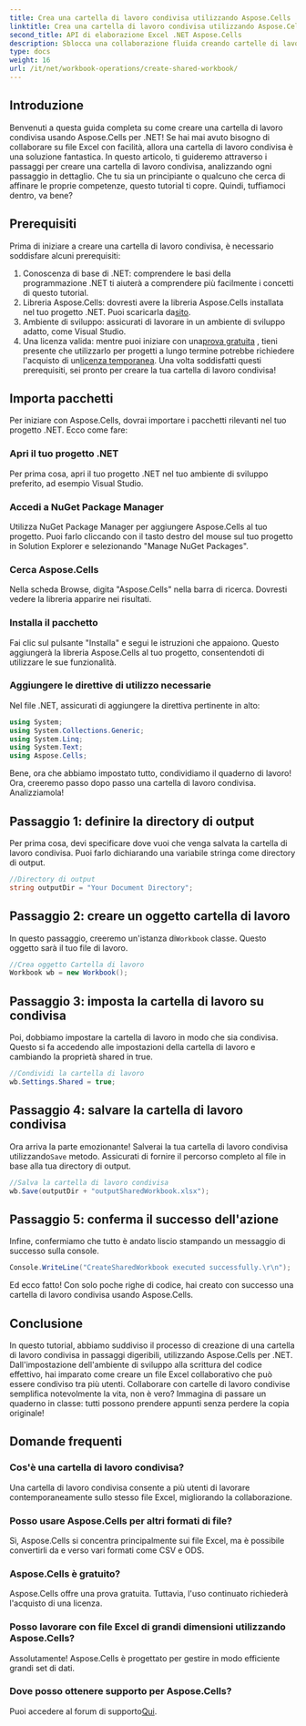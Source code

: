 ```yaml
---
title: Crea una cartella di lavoro condivisa utilizzando Aspose.Cells
linktitle: Crea una cartella di lavoro condivisa utilizzando Aspose.Cells
second_title: API di elaborazione Excel .NET Aspose.Cells
description: Sblocca una collaborazione fluida creando cartelle di lavoro condivise utilizzando Aspose.Cells per .NET con questa semplice guida passo passo.
type: docs
weight: 16
url: /it/net/workbook-operations/create-shared-workbook/
---
```

## Introduzione
Benvenuti a questa guida completa su come creare una cartella di lavoro condivisa usando Aspose.Cells per .NET! Se hai mai avuto bisogno di collaborare su file Excel con facilità, allora una cartella di lavoro condivisa è una soluzione fantastica. In questo articolo, ti guideremo attraverso i passaggi per creare una cartella di lavoro condivisa, analizzando ogni passaggio in dettaglio. Che tu sia un principiante o qualcuno che cerca di affinare le proprie competenze, questo tutorial ti copre. Quindi, tuffiamoci dentro, va bene?
## Prerequisiti
Prima di iniziare a creare una cartella di lavoro condivisa, è necessario soddisfare alcuni prerequisiti:
1. Conoscenza di base di .NET: comprendere le basi della programmazione .NET ti aiuterà a comprendere più facilmente i concetti di questo tutorial.
2. Libreria Aspose.Cells: dovresti avere la libreria Aspose.Cells installata nel tuo progetto .NET. Puoi scaricarla da[sito](https://releases.aspose.com/cells/net/).
3. Ambiente di sviluppo: assicurati di lavorare in un ambiente di sviluppo adatto, come Visual Studio.
4.  Una licenza valida: mentre puoi iniziare con una[prova gratuita](https://releases.aspose.com/) , tieni presente che utilizzarlo per progetti a lungo termine potrebbe richiedere l'acquisto di un[licenza temporanea](https://purchase.aspose.com/temporary-license/).
Una volta soddisfatti questi prerequisiti, sei pronto per creare la tua cartella di lavoro condivisa!
## Importa pacchetti
Per iniziare con Aspose.Cells, dovrai importare i pacchetti rilevanti nel tuo progetto .NET. Ecco come fare:
### Apri il tuo progetto .NET
Per prima cosa, apri il tuo progetto .NET nel tuo ambiente di sviluppo preferito, ad esempio Visual Studio.
### Accedi a NuGet Package Manager
Utilizza NuGet Package Manager per aggiungere Aspose.Cells al tuo progetto. Puoi farlo cliccando con il tasto destro del mouse sul tuo progetto in Solution Explorer e selezionando "Manage NuGet Packages".
### Cerca Aspose.Cells
Nella scheda Browse, digita "Aspose.Cells" nella barra di ricerca. Dovresti vedere la libreria apparire nei risultati.
### Installa il pacchetto
Fai clic sul pulsante "Installa" e segui le istruzioni che appaiono. Questo aggiungerà la libreria Aspose.Cells al tuo progetto, consentendoti di utilizzare le sue funzionalità.
### Aggiungere le direttive di utilizzo necessarie
Nel file .NET, assicurati di aggiungere la direttiva pertinente in alto:
```csharp
using System;
using System.Collections.Generic;
using System.Linq;
using System.Text;
using Aspose.Cells;
```
Bene, ora che abbiamo impostato tutto, condividiamo il quaderno di lavoro!
Ora, creeremo passo dopo passo una cartella di lavoro condivisa. Analizziamola!
## Passaggio 1: definire la directory di output
Per prima cosa, devi specificare dove vuoi che venga salvata la cartella di lavoro condivisa. Puoi farlo dichiarando una variabile stringa come directory di output.
```csharp
//Directory di output
string outputDir = "Your Document Directory";
```
## Passaggio 2: creare un oggetto cartella di lavoro
 In questo passaggio, creeremo un'istanza di`Workbook` classe. Questo oggetto sarà il tuo file di lavoro.
```csharp
//Crea oggetto Cartella di lavoro
Workbook wb = new Workbook();
```
## Passaggio 3: imposta la cartella di lavoro su condivisa
Poi, dobbiamo impostare la cartella di lavoro in modo che sia condivisa. Questo si fa accedendo alle impostazioni della cartella di lavoro e cambiando la proprietà shared in true.
```csharp
//Condividi la cartella di lavoro
wb.Settings.Shared = true;
```
## Passaggio 4: salvare la cartella di lavoro condivisa
 Ora arriva la parte emozionante! Salverai la tua cartella di lavoro condivisa utilizzando`Save` metodo. Assicurati di fornire il percorso completo al file in base alla tua directory di output.
```csharp
//Salva la cartella di lavoro condivisa
wb.Save(outputDir + "outputSharedWorkbook.xlsx");
```
## Passaggio 5: conferma il successo dell'azione
Infine, confermiamo che tutto è andato liscio stampando un messaggio di successo sulla console.
```csharp
Console.WriteLine("CreateSharedWorkbook executed successfully.\r\n");
```
Ed ecco fatto! Con solo poche righe di codice, hai creato con successo una cartella di lavoro condivisa usando Aspose.Cells.
## Conclusione
In questo tutorial, abbiamo suddiviso il processo di creazione di una cartella di lavoro condivisa in passaggi digeribili, utilizzando Aspose.Cells per .NET. Dall'impostazione dell'ambiente di sviluppo alla scrittura del codice effettivo, hai imparato come creare un file Excel collaborativo che può essere condiviso tra più utenti.
Collaborare con cartelle di lavoro condivise semplifica notevolmente la vita, non è vero? Immagina di passare un quaderno in classe: tutti possono prendere appunti senza perdere la copia originale!
## Domande frequenti
### Cos'è una cartella di lavoro condivisa?  
Una cartella di lavoro condivisa consente a più utenti di lavorare contemporaneamente sullo stesso file Excel, migliorando la collaborazione.
### Posso usare Aspose.Cells per altri formati di file?  
Sì, Aspose.Cells si concentra principalmente sui file Excel, ma è possibile convertirli da e verso vari formati come CSV e ODS.
### Aspose.Cells è gratuito?  
Aspose.Cells offre una prova gratuita. Tuttavia, l'uso continuato richiederà l'acquisto di una licenza.
### Posso lavorare con file Excel di grandi dimensioni utilizzando Aspose.Cells?  
Assolutamente! Aspose.Cells è progettato per gestire in modo efficiente grandi set di dati.
### Dove posso ottenere supporto per Aspose.Cells?  
 Puoi accedere al forum di supporto[Qui](https://forum.aspose.com/c/cells/9).